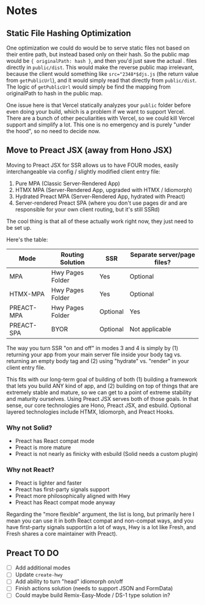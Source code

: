 # Notes

## Static File Hashing Optimization

One optimization we could do would be to serve static files not based on their
entire path, but instead based only on their hash. So the public map would be
`{ originalPath: hash }`, and then you'd just save the actual <hash>.<ext> files
directly in `public/dist`. This would make the reverse public map irrelevant,
because the client would something like `src="2348*$djs.js` (the return value
from `getPublicUrl`), and it would simply read that directly from `public/dist`.
The logic of `getPublicUrl` would simply be find the mapping from originalPath
to hash in the public map.

One issue here is that Vercel statically analyzes your `public` folder before
even doing your build, which is a problem if we want to support Vercel. There
are a bunch of other peculiarities with Vercel, so we could kill Vercel support
and simplify a lot. This one is no emergency and is purely "under the hood", so
no need to decide now.

## Move to Preact JSX (away from Hono JSX)

Moving to Preact JSX for SSR allows us to have FOUR modes, easily
interchangeable via config / slightly modified client entry file:

1. Pure MPA (Classic Server-Rendered App)
2. HTMX MPA (Server-Rendered App, upgraded with HTMX / Idiomorph)
3. Hydrated Preact MPA (Server-Rendered App, hydrated with Preact)
4. Server-rendered Preact SPA (where you don't use pages dir and are responsible
   for your own client routing, but it's still SSRd)

The cool thing is that all of these actually work right now, they just need to
be set up.

Here's the table:

| Mode       | Routing Solution | SSR      | Separate server/page files? |
| ---------- | ---------------- | -------- | --------------------------- |
| MPA        | Hwy Pages Folder | Yes      | Optional                    |
| HTMX-MPA   | Hwy Pages Folder | Yes      | Optional                    |
| PREACT-MPA | Hwy Pages Folder | Optional | Yes                         |
| PREACT-SPA | BYOR             | Optional | Not applicable              |

The way you turn SSR "on and off" in modes 3 and 4 is simply by (1) returning
your app from your main server file inside your body tag vs. returning an empty
body tag and (2) using "hydrate" vs. "render" in your client entry file.

This fits with our long-term goal of building of both (1) building a framework
that lets you build ANY kind of app, and (2) building on top of things that are
extremely stable and mature, so we can get to a point of extreme stability and
maturity ourselves. Using Preact JSX serves both of those goals. In that sense,
our core technologies are Hono, Preact JSX, and esbuild. Optional layered
technologies include HTMX, Idiomorph, and Preact Hooks.

### Why not Solid?

- Preact has React compat mode
- Preact is more mature
- Preact is not nearly as finicky with esbuild (Solid needs a custom plugin)

### Why not React?

- Preact is lighter and faster
- Preact has first-party signals support
- Preact more philosophically aligned with Hwy
- Preact has React compat mode anyway

Regarding the "more flexible" argument, the list is long, but primarily here I
mean you can use it in both React compat and non-compat ways, and you have
first-party signals support(in a lot of ways, Hwy is a lot like Fresh, and Fresh
shares a core maintainer with Preact).

## Preact TO DO

- [ ] Add additional modes
- [ ] Update `create-hwy`
- [ ] Add ability to turn "head" idiomorph on/off
- [ ] Finish actions solution (needs to support JSON and FormData)
- [ ] Could maybe build Remix-Easy-Mode / DS-1 type solution in?
